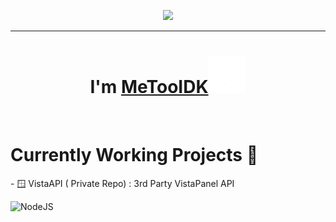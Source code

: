 <p align="center">
  <img src="https://miro.medium.com/max/2048/1*OohqW5DGh9CQS4hLY5FXzA.png" height="230"/>
</p>
<hr>
<h1 align="center">I'm <a href="https://github.com/ImLoadingUuU">MeTooIDK<a><img src="https://github.com/Kathryn-Jie/Kathryn-Jie/blob/main/wave.gif" width="60px"/></h1>
<Br>
<h1> Currently Working Projects 👾 </h1>
- 🪟 VistaAPI ( Private Repo) : 3rd Party VistaPanel API

![NodeJS](https://img.shields.io/badge/node.js-6DA55F?style=for-the-badge&logo=node.js&logoColor=white)
